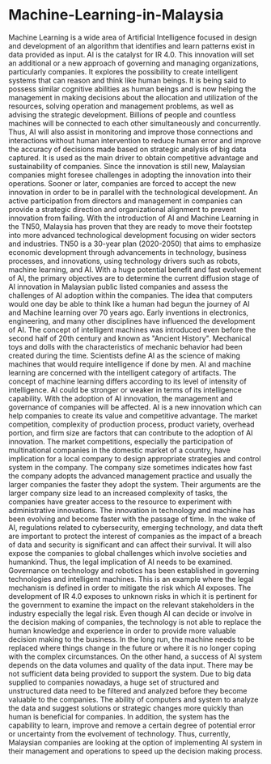 # Machine-Learning-in-Malaysia
Machine Learning is a wide area of Artificial Intelligence focused in design and development of an algorithm that identifies and learn patterns exist in data provided as input. AI is the catalyst for IR 4.0. This innovation will set an additional or a new approach of governing and managing organizations, particularly companies. It explores the possibility to create intelligent systems that can reason and think like human beings. It is being said to possess similar cognitive abilities as human beings and is now helping the management in making decisions about the allocation and utilization of the resources, solving operation and management problems, as well as advising the strategic development. Billions of people and countless machines will be connected to each other simultaneously and concurrently. Thus, AI will also assist in monitoring and improve those connections and interactions without human intervention to reduce human error and improve the accuracy of decisions made based on strategic analysis of big data captured. It is used as the main driver to obtain competitive advantage and sustainability of companies.  Since the innovation is still new, Malaysian companies might foresee challenges in adopting the innovation into their operations. Sooner or later, companies are forced to accept the new innovation in order to be in parallel with the technological development. An active participation from directors and management in companies can provide a strategic direction and organizational alignment to prevent innovation from failing.  With the introduction of AI and Machine Learning in the TN50, Malaysia has proven that they are ready to move their footstep into more advanced technological development focusing on wider sectors and industries. TN50 is a 30-year plan (2020-2050) that aims to emphasize economic development through advancements in technology, business processes, and innovations, using technology drivers such as robots, machine learning, and AI. With a huge potential benefit and fast evolvement of AI, the primary objectives are to determine the current diffusion stage of AI innovation in Malaysian public listed companies and assess the challenges of AI adoption within the companies.  The idea that computers would one day be able to think like a human had begun the journey of AI and Machine learning over 70 years ago. Early inventions in electronics, engineering, and many other disciplines have influenced the development of AI. The concept of intelligent machines was introduced even before the second half of 20th century and known as "Ancient History". Mechanical toys and dolls with the characteristics of mechanic behavior had been created during the time. Scientists define AI as the science of making machines that would require intelligence if done by men. AI and machine learning are concerned with the intelligent category of artifacts.   The concept of machine learning differs according to its level of intensity of intelligence. AI could be stronger or weaker in terms of its intelligence capability. With the adoption of AI innovation, the management and governance of companies will be affected. AI is a new innovation which can help companies to create its value and competitive advantage. The market competition, complexity of production process, product variety, overhead portion, and firm size are factors that can contribute to the adoption of AI innovation. The market competitions, especially the participation of multinational companies in the domestic market of a country, have implication for a local company to design appropriate strategies and control system in the company. The company size sometimes indicates how fast the company adopts the advanced management practice and usually the larger companies the faster they adopt the system. Their arguments are the larger company size lead to an increased complexity of tasks, the companies have greater access to the resource to experiment with administrative innovations.  The innovation in technology and machine has been evolving and become faster with the passage of time. In the wake of AI, regulations related to cybersecurity, emerging technology, and data theft are important to protect the interest of companies as the impact of a breach of data and security is significant and can affect their survival. It will also expose the companies to global challenges which involve societies and humankind. Thus, the legal implication of AI needs to be examined.  Governance on technology and robotics has been established in governing technologies and intelligent machines. This is an example where the legal mechanism is defined in order to mitigate the risk which AI exposes. The development of IR 4.0 exposes to unknown risks in which it is pertinent for the government to examine the impact on the relevant stakeholders in the industry especially the legal risk.  Even though AI can decide or involve in the decision making of companies, the technology is not able to replace the human knowledge and experience in order to provide more valuable decision making to the business. In the long run, the machine needs to be replaced where things change in the future or where it is no longer coping with the complex circumstances. On the other hand, a success of AI system depends on the data volumes and quality of the data input. There may be not sufficient data being provided to support the system. Due to big data supplied to companies nowadays, a huge set of structured and unstructured data need to be filtered and analyzed before they become valuable to the companies.  The ability of computers and system to analyze the data and suggest solutions or strategic changes more quickly than human is beneficial for companies. In addition, the system has the capability to learn, improve and remove a certain degree of potential error or uncertainty from the evolvement of technology. Thus, currently, Malaysian companies are looking at the option of implementing AI system in their management and operations to speed up the decision making process.
